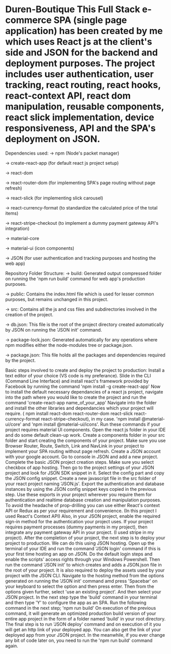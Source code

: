 # Duren-Boutique This Full Stack e-commerce SPA (single page application) has been created by me which uses React js at the client's side and JSON for the backend and deployment purposes. The project includes user authentication, user tracking, react routing, react hooks, react-context API, react dom manipulation, reusable components, react slick implementation, device responsiveness, API and the SPA's deployment on JSON.

Dependencies used:
-> npm (Node's packet manager)

-> create-react-app (for default react js project setup)

-> react-dom

-> react-router-dom (for implementing SPA's page routing without page refresh)

-> react-slick (for implementing slick carousel)

-> react-currency-format (to standardize the calculated price of the total items)

-> react-stripe-checkout (to implement a dummy payment gateway API's integration)

-> material-core

-> material-ui (icon components)

-> JSON (for user authentication and tracking purposes and hosting the web app)

Repository Folder Structure: -> build: Generated output compressed folder on running the 'npm run build' command for web app's production purposes.

-> public: Contains the index.html file which is used for lesser common purposes, but remains unchanged in this project.

-> src: Contains all the js and css files and subdirectories involved in the creation of the project.

-> db.json: This file is the root of the project directory created automatically by JSON on running the 'JSON init' command.

-> package-lock.json: Generated automatically for any operations where npm modifies either the node-modules tree or package.json.

-> package.json: This file holds all the packages and dependencies required by the project.

Basic steps involved to create and deploy the project to production: Install a text editor of your choice (VS code is my preferance). Slide in the CLI (Command Line Interface) and install react's framework provided by Facebook by running the command 'npm install -g create-react-app' Now to install the default necessary dependancies of a react js project, navigate into the path where you would like to create the project and run the command 'create-react-app name_of_your_app' Navigate into the folder and install the other libraries and dependancies which your project will require. ( npm install react-dom react-router-dom react-slick react-currency-format react-stripe-checkout), in my case. 'npm install @material-ui/core' and 'npm install @material-ui/icons'. Run these commands if your project requires material UI components. Open the react js folder in your IDE and do some default clean-up work. Create a components folder in your src folder and start creating the components of your project. Make sure you use Browser Router, Route, Switch, Link and NavLink in your project to implement your SPA routing without page refresh. Create a JSON account with your google account. Go to console in JSON and add a new project. Complete the basic JSON project creation steps. Make sure you select checkbox of app hosting. Then go to the project settings of your JSON project and look for JSON SDK snippet in it. Select the config part and copy the JSON config snippet. Create a new javascript file in the src folder of your react project naming 'JSON.js'. Export the authentication and database instances by using the JSON config snippet keys copied in the previous step. Use these exports in your project wherever you require them for authentication and realtime database creation and manipulation purposes. To avoid the headache of prop-drilling you can use either React's context API or Redux as per your requirement and convenience. (In this project I used React's Context API) Also, in your JSON project, enable the required sign-in method for the authentication your project uses. If your project requires payment processes (dummy payments in my project), then integrate any payment gateway API in your project. (I used stripe in my project). After the completion of your project, the next step is to deploy your project to production. We can do this using JSON hosting. Open up the terminal of your IDE and run the command 'JSON login' command if this is your first time hosting an app on JSON. Do the default login steps and enable the scripts' access rights through your Windows Powershell. Then run the command 'JSON init' to which creates and adds a JSON.json file in the root of your project. It is also required to deploy the assets used by your project with the JSON CLI. Navigate to the hosting method from the options generated on running the 'JSON init' command amd press 'Spacebar' on your keyboard to select the option and then press enter. Then from the options given further, select 'use an existing project'. And then select your JSON project. In the next step type the 'build' command in your terminal and then type 'Y' to configure the app as an SPA. Run the following command in the next step; 'npm run build' On execution of the previous command, it will generate an optimized production build version of your entire app project in the form of a folder named 'build' in your root directory. The final step is to run 'JSON deploy' command and on execution of it you will get an http link of your deployed app. You can also get the link of your deployed app from your JSON project. In the meanwhile, if you ever change any bit of code later on, you need to run the 'npm run build' command again.
